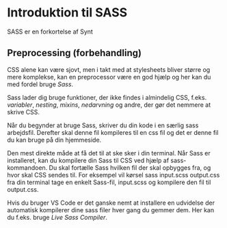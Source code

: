 # Introduktion til SASS

SASS er en forkortelse af Synt

## Preprocessing (forbehandling)
CSS alene kan være sjovt, men i takt med at stylesheets bliver større og mere komplekse, kan en preprocessor være en god hjælp og her kan du med fordel bruge *Sass*. 

Sass lader dig bruge funktioner, der ikke findes i almindelig CSS, f.eks. *variabler*, *nesting*, *mixins*, *nedarvning* og andre, der gør det nemmere at skrive CSS.

Når du begynder at bruge Sass, skriver du din kode i en særlig sass arbejdsfil. Derefter skal denne fil kompileres til en css fil og det er denne fil du kan bruge på din hjemmeside.

Den mest direkte måde at få det til at ske sker i din terminal. Når Sass er installeret, kan du kompilere din Sass til CSS ved hjælp af sass-kommandoen. Du skal fortælle Sass hvilken fil der skal opbygges fra, og hvor skal CSS sendes til. For eksempel vil kørsel sass input.scss output.css fra din terminal tage en enkelt Sass-fil, input.scss og kompilere den fil til output.css.

Hvis du bruger VS Code er det ganske nemt at installere en udvidelse der automatisk kompilerer dine sass filer hver gang du gemmer dem. Her kan du f.eks. bruge *Live Sass Compiler*.